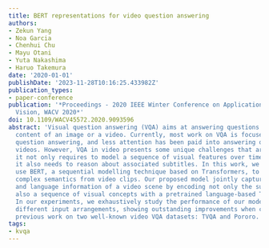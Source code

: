 ```yaml
---
title: BERT representations for video question answering
authors:
- Zekun Yang
- Noa Garcia
- Chenhui Chu
- Mayu Otani
- Yuta Nakashima
- Haruo Takemura
date: '2020-01-01'
publishDate: '2023-11-28T10:16:25.433982Z'
publication_types:
- paper-conference
publication: '*Proceedings - 2020 IEEE Winter Conference on Applications of Computer
  Vision, WACV 2020*'
doi: 10.1109/WACV45572.2020.9093596
abstract: 'Visual question answering (VQA) aims at answering questions about the visual
  content of an image or a video. Currently, most work on VQA is focused on image-based
  question answering, and less attention has been paid into answering questions about
  videos. However, VQA in video presents some unique challenges that are worth studying:
  it not only requires to model a sequence of visual features over time, but often
  it also needs to reason about associated subtitles. In this work, we propose to
  use BERT, a sequential modelling technique based on Transformers, to encode the
  complex semantics from video clips. Our proposed model jointly captures the visual
  and language information of a video scene by encoding not only the subtitles but
  also a sequence of visual concepts with a pretrained language-based Transformer.
  In our experiments, we exhaustively study the performance of our model by taking
  different input arrangements, showing outstanding improvements when compared against
  previous work on two well-known video VQA datasets: TVQA and Pororo.'
tags:
- kvqa
---
```

